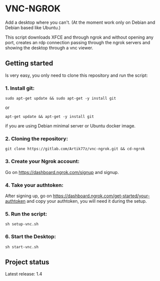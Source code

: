 # VNC-NGROK

Add a desktop where you can't. (At the moment work only on Debian and Debian based like Ubuntu.)

This script downloads XFCE and through ngrok and without opening any port, creates an rdp connection passing through the ngrok servers and showing the desktop through a vnc viewer.

## Getting started

Is very easy, you only need to clone this repository and run the script:

### 1. Install git:

```
sudo apt-get update && sudo apt-get -y install git

```
or 

```
apt-get update && apt-get -y install git 

```

if you are using Debian minimal server or Ubuntu docker image.

### 2. Cloning the repository:

```
git clone https://gitlab.com/Artik77z/vnc-ngrok.git && cd-ngrok

```

### 3. Create your Ngrok account:

Go on https://dashboard.ngrok.com/signup and signup.

### 4. Take your authtoken:

After signing up, go on https://dashboard.ngrok.com/get-started/your-authtoken and copy your authtoken, you will need it during the setup.

### 5. Run the script:

```
sh setup-vnc.sh

```
### 6. Start the Desktop:

```
sh start-vnc.sh

```

## Project status

Latest release: 1.4

